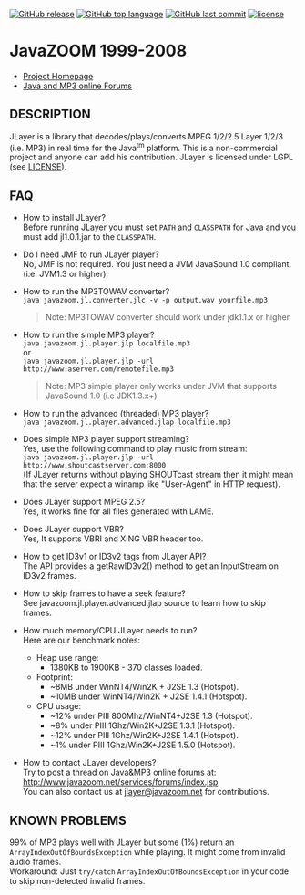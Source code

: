 [![GitHub release](https://img.shields.io/github/release/mahozad/jlayer.svg)](https://github.com/mahozad/jlayer/releases)
[![GitHub top language](https://img.shields.io/github/languages/top/mahozad/jlayer.svg)]()
[![GitHub last commit](https://img.shields.io/github/last-commit/mahozad/jlayer.svg)]()
[![license](https://img.shields.io/github/license/mahozad/jlayer.svg)](https://www.gnu.org/licenses/lgpl-3.0.en.html)

[//]: # ( [![Codacy Badge]&#40;https://api.codacy.com/project/badge/Grade/61f2c09a2a3e49b59e863755076e9024&#41;]&#40;https://www.codacy.com/app/mahozad/jlayer?utm_source=github.com&amp;utm_medium=referral&amp;utm_content=mahozad/jlayer&amp;utm_campaign=Badge_Grade&#41;)

# JavaZOOM 1999-2008
  - [Project Homepage](http://www.javazoom.net/javalayer/javalayer.html)
  - [Java and MP3 online Forums](http://www.javazoom.net/services/forums/index.jsp)

## DESCRIPTION
JLayer is a library that decodes/plays/converts MPEG 1/2/2.5 Layer 1/2/3
(i.e. MP3) in real time for the Java<sup>tm</sup> platform. This is a non-commercial project 
and anyone can add his contribution. JLayer is licensed under LGPL (see [LICENSE](LICENSE)).

## FAQ
  - How to install JLayer?  
    Before running JLayer you must set `PATH` and `CLASSPATH` for Java
    and you must add jl1.0.1.jar to the `CLASSPATH`.

  - Do I need JMF to run JLayer player?  
    No, JMF is not required. You just need a JVM JavaSound 1.0 compliant.
    (i.e. JVM1.3 or higher).

  - How to run the MP3TOWAV converter?  
    `java javazoom.jl.converter.jlc -v -p output.wav yourfile.mp3`  
    > Note: MP3TOWAV converter should work under jdk1.1.x or higher

  - How to run the simple MP3 player?  
    `java javazoom.jl.player.jlp localfile.mp3`  
    or  
    `java javazoom.jl.player.jlp -url http://www.aserver.com/remotefile.mp3`  
    > Note: MP3 simple player only works under JVM that supports JavaSound 1.0 (i.e JDK1.3.x+)

  - How to run the advanced (threaded) MP3 player?  
    `java javazoom.jl.player.advanced.jlap localfile.mp3`

  - Does simple MP3 player support streaming?  
    Yes, use the following command to play music from stream:  
    `java javazoom.jl.player.jlp -url http://www.shoutcastserver.com:8000`  
    (If JLayer returns without playing SHOUTcast stream then it might mean 
     that the server expect a winamp like "User-Agent" in HTTP request).

  - Does JLayer support MPEG 2.5?  
    Yes, it works fine for all files generated with LAME.

  - Does JLayer support VBR?  
    Yes, It supports VBRI and XING VBR header too. 

  - How to get ID3v1 or ID3v2 tags from JLayer API?  
    The API provides a getRawID3v2() method to get an InputStream on ID3v2 frames.

  - How to skip frames to have a seek feature?  
    See javazoom.jl.player.advanced.jlap source to learn how to skip frames.

  - How much memory/CPU JLayer needs to run?  
    Here are our benchmark notes:
      + Heap use range:  
        * 1380KB to 1900KB - 370 classes loaded. 
      + Footprint:  
        * ~8MB under WinNT4/Win2K + J2SE 1.3 (Hotspot).
        * ~10MB under WinNT4/Win2K + J2SE 1.4.1 (Hotspot).
      + CPU usage:  
        * ~12% under PIII 800Mhz/WinNT4+J2SE 1.3 (Hotspot).
        * ~8% under PIII 1Ghz/Win2K+J2SE 1.3.1 (Hotspot).
        * ~12% under PIII 1Ghz/Win2K+J2SE 1.4.1 (Hotspot).
        * ~1% under PIII 1Ghz/Win2K+J2SE 1.5.0 (Hotspot).

  - How to contact JLayer developers?  
    Try to post a thread on Java&MP3 online forums at:  
    http://www.javazoom.net/services/forums/index.jsp  
    You can also contact us at jlayer@javazoom.net for contributions. 

## KNOWN PROBLEMS
99% of MP3 plays well with JLayer but some (1%) return an `ArrayIndexOutOfBoundsException`
while playing. It might come from invalid audio frames.  
Workaround: Just `try/catch` `ArrayIndexOutOfBoundsException` in your code to
skip non-detected invalid frames.
